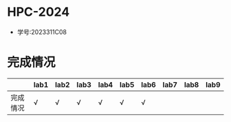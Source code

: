 # HPC-2024
- 学号:2023311C08

# 完成情况
|  |lab1|lab2|lab3|lab4|lab5|lab6|lab7|lab8|lab9|
|----|----|----|----|----|----|----|----|----|----|
|完成情况|√|√|√|√|√|√||||